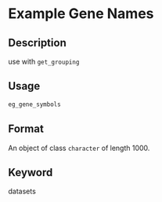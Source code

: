 # Example Gene Names

## Description

use with `get_grouping`

## Usage

```r
eg_gene_symbols
```

## Format

An object of class `character` of length 1000.

## Keyword

datasets

